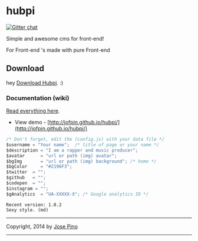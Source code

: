 hubpi 
=====

[![Gitter chat](https://badges.gitter.im/jofpin/hubpi.png)](https://gitter.im/jofpin/hubpi)

Simple and awesome cms for front-end!

For Front-end 's made with pure Front-end

## Download

hey [Download Hubpi](https://github.com/jofpin/hubpi/archive/master.zip). :)


### Documentation (wiki)

[Read everything here](https://github.com/jofpin/hubpi/wiki/_pages). 

* View demo - [http://jofpin.github.io/hubpi/](http://jofpin.github.io/hubpi/)

```js
/* Don't forget, edit the (config.js) with your data file */
$username = "Your name";  /* title of page or your name */
$description = "I am a rapper and music producer";
$avatar      = "url or path (img) avatar";
$bgImg       = "url or path (img) background"; /* home */
$bgColor     = "#2196F3";
$twitter  = ""; 
$github   = "";
$codepen  = "";
$instagram = "";
$gAnalytics  = "UA-XXXXX-X"; /* Google analytics ID */

```

```
Recent version: 1.0.2
Sexy style. (md)
```

-------------

Copyright, 2014 by [Jose Pino](http://twitter.com/jofpin)

-------------
